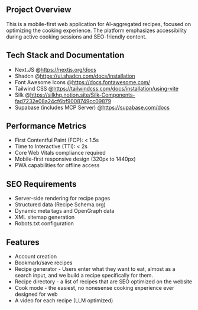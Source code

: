 ## Project Overview
This is a mobile-first web application for AI-aggregated recipes, focused on optimizing the cooking experience. The platform emphasizes accessibility during active cooking sessions and SEO-friendly content.

## Tech Stack and Documentation
- Next.JS @https://nextjs.org/docs
- Shadcn @https://ui.shadcn.com/docs/installation
- Font Awesome Icons @https://docs.fontawesome.com/
- Tailwind CSS @https://tailwindcss.com/docs/installation/using-vite
- Silk @https://silkhq.notion.site/Silk-Components-fad7232e08a24cf6bf9008749cc09879
- Supabase (includes MCP Server) @https://supabase.com/docs

## Performance Metrics
- First Contentful Paint (FCP): < 1.5s
- Time to Interactive (TTI): < 2s
- Core Web Vitals compliance required
- Mobile-first responsive design (320px to 1440px)
- PWA capabilities for offline access

## SEO Requirements
- Server-side rendering for recipe pages
- Structured data (Recipe Schema.org)
- Dynamic meta tags and OpenGraph data
- XML sitemap generation
- Robots.txt configuration

## Features
- Account creation
- Bookmark/save recipes
- Recipe generator - Users enter what they want to eat, almost as a search input, and we build a recipe specifically for them. 
- Recipe directory - a list of recipes that are SEO optimized on the website
- Cook mode - the easiest, no nonesense cooking experience ever designed for web
- A video for each recipe (LLM optimized)